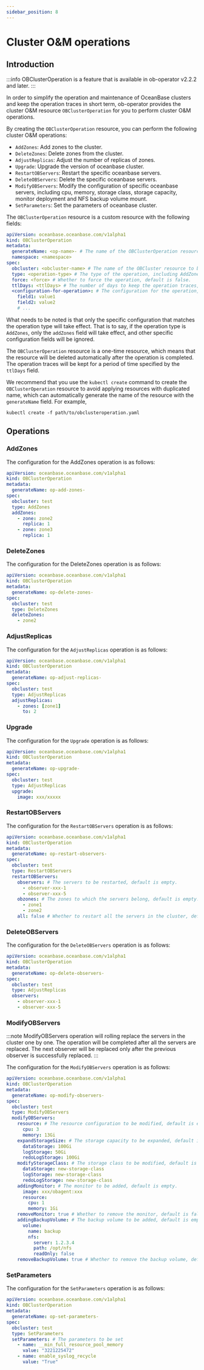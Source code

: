 ```yaml
---
sidebar_position: 8
---
```


# Cluster O&M operations

## Introduction

:::info
OBClusterOperation is a feature that is available in ob-operator v2.2.2 and later.
:::

In order to simplify the operation and maintenance of OceanBase clusters and keep the operation traces in short term, ob-operator provides the cluster O&M resource `OBClusterOperation` for you to perform cluster O&M operations.

By creating the `OBClusterOperation` resource, you can perform the following cluster O&M operations:

- `AddZones`: Add zones to the cluster.
- `DeleteZones`: Delete zones from the cluster.
- `AdjustReplicas`: Adjust the number of replicas of zones.
- `Upgrade`: Upgrade the version of oceanbase cluster.
- `RestartOBServers`: Restart the specific oceanbase servers.
- `DeleteOBServers`: Delete the specific oceanbase servers.
- `ModifyOBServers`: Modify the configuration of specific oceanbase servers, including cpu, memory, storage class, storage capacity, monitor deployment and NFS backup volume mount.
- `SetParameters`: Set the parameters of oceanbase cluster.

The `OBClusterOperation` resource is a custom resource with the following fields:

```yaml
apiVersion: oceanbase.oceanbase.com/v1alpha1
kind: OBClusterOperation
metadata:
  generateName: <op-name>- # The name of the OBClusterOperation resource will be automatically generated by `kubectl create`.
  namespace: <namespace>
spec:
  obcluster: <obcluster-name> # The name of the OBCluster resource to be operated.
  type: <operation-type> # The type of the operation, including AddZones, DeleteZones, AdjustReplicas, Upgrade, RestartOBServers, DeleteOBServers, ModifyOBServers, SetParameters.
  force: <force> # Whether to force the operation, default is false.
  ttlDays: <ttlDays> # The number of days to keep the operation traces, default is 7.
  <configuration-for-operation>: # The configuration for the operation, which is different for different operation types. The field name is the same as the operation type while the first capital letter is replaced with lowercase letter. For example, the configuration field for AddZones operation is addZones.
    field1: value1
    field2: value2
    # ...
```

What needs to be noted is that only the specific configuration that matches the operation type will take effect. That is to say, if the operation type is `AddZones`, only the `addZones` field will take effect, and other specific configuration fields will be ignored.

The `OBClusterOperation` resource is a one-time resource, which means that the resource will be deleted automatically after the operation is completed. The operation traces will be kept for a period of time specified by the `ttlDays` field.

We recommend that you use the `kubectl create` command to create the `OBClusterOperation` resource to avoid applying resources with duplicated name, which can automatically generate the name of the resource with the `generateName` field. For example,

```shell
kubectl create -f path/to/obclusteroperation.yaml
```

## Operations

### AddZones

The configuration for the AddZones operation is as follows:

```yaml
apiVersion: oceanbase.oceanbase.com/v1alpha1
kind: OBClusterOperation
metadata:
  generateName: op-add-zones-
spec:
  obcluster: test
  type: AddZones
  addZones:
    - zone: zone2
      replica: 1
    - zone: zone3
      replica: 1
```

### DeleteZones

The configuration for the DeleteZones operation is as follows:

```yaml
apiVersion: oceanbase.oceanbase.com/v1alpha1
kind: OBClusterOperation
metadata:
  generateName: op-delete-zones-
spec:
  obcluster: test
  type: DeleteZones
  deleteZones:
    - zone2
```

### AdjustReplicas

The configuration for the `AdjustReplicas` operation is as follows:

```yaml
apiVersion: oceanbase.oceanbase.com/v1alpha1
kind: OBClusterOperation
metadata:
  generateName: op-adjust-replicas-
spec:
  obcluster: test
  type: AdjustReplicas
  adjustReplicas:
    - zones: [zone1]
      to: 2
```

### Upgrade

The configuration for the `Upgrade` operation is as follows:

```yaml
apiVersion: oceanbase.oceanbase.com/v1alpha1
kind: OBClusterOperation
metadata:
  generateName: op-upgrade-
spec:
  obcluster: test
  type: AdjustReplicas
  upgrade:
    image: xxx/xxxxx
```

### RestartOBServers

The configuration for the `RestartOBServers` operation is as follows:

```yaml
apiVersion: oceanbase.oceanbase.com/v1alpha1
kind: OBClusterOperation
metadata:
  generateName: op-restart-observers-
spec:
  obcluster: test
  type: RestartOBServers
  restartOBServers:
    observers: # The servers to be restarted, default is empty.
      - observer-xxx-1
      - observer-xxx-5
    obzones: # The zones to which the servers belong, default is empty.
      - zone1
      - zone2
    all: false # Whether to restart all the servers in the cluster, default is false.
```

### DeleteOBServers

The configuration for the `DeleteOBServers` operation is as follows:

```yaml
apiVersion: oceanbase.oceanbase.com/v1alpha1
kind: OBClusterOperation
metadata:
  generateName: op-delete-observers-
spec:
  obcluster: test
  type: AdjustReplicas
  observers:
    - observer-xxx-1
    - observer-xxx-5
```

### ModifyOBServers

:::note
ModifyOBServers operation will rolling replace the servers in the cluster one by one. The operation will be completed after all the servers are replaced. The next observer will be replaced only after the previous observer is successfully replaced.
:::

The configuration for the `ModifyOBServers` operation is as follows:

```yaml
apiVersion: oceanbase.oceanbase.com/v1alpha1
kind: OBClusterOperation
metadata:
  generateName: op-modify-observers-
spec:
  obcluster: test
  type: ModifyOBServers
  modifyOBServers:
    resource: # The resource configuration to be modified, default is empty.
      cpu: 3
      memory: 13Gi
    expandStorageSize: # The storage capacity to be expanded, default is empty.
      dataStorage: 100Gi
      logStorage: 50Gi
      redoLogStorage: 100Gi
    modifyStorageClass: # The storage class to be modified, default is empty.
      dataStorage: new-storage-class
      logStorage: new-storage-class
      redoLogStorage: new-storage-class
    addingMonitor: # The monitor to be added, default is empty.
      image: xxx/obagent:xxx
      resource:
        cpu: 1
        memory: 1Gi
    removeMonitor: true # Whether to remove the monitor, default is false.
    addingBackupVolume: # The backup volume to be added, default is empty.
      volume:
        name: backup
        nfs:
          server: 1.2.3.4
          path: /opt/nfs
          readOnly: false
    removeBackupVolume: true # Whether to remove the backup volume, default is false.
```

### SetParameters

The configuration for the `SetParameters` operation is as follows:

```yaml
apiVersion: oceanbase.oceanbase.com/v1alpha1
kind: OBClusterOperation
metadata:
  generateName: op-set-parameters-
spec:
  obcluster: test
  type: SetParameters
  setParameters: # The parameters to be set
    - name: __min_full_resource_pool_memory
      value: "3221225472"
    - name: enable_syslog_recycle
      value: "True"
```